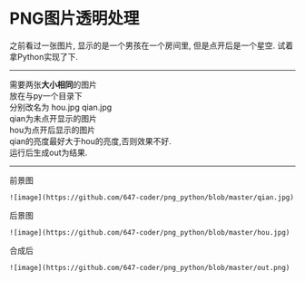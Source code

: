 PNG图片透明处理
===========================
之前看过一张图片, 显示的是一个男孩在一个房间里, 但是点开后是一个星空.
试着拿Python实现了下.

****

需要两张**大小相同**的图片  
放在与py一个目录下  
分别改名为 hou.jpg qian.jpg  
qian为未点开显示的图片  
hou为点开后显示的图片  
qian的亮度最好大于hou的亮度,否则效果不好.  
运行后生成out为结果.  

****
前景图 
```
![image](https://github.com/647-coder/png_python/blob/master/qian.jpg)
```
后景图  
```
![image](https://github.com/647-coder/png_python/blob/master/hou.jpg)
```
合成后  
```
![image](https://github.com/647-coder/png_python/blob/master/out.png)
```
